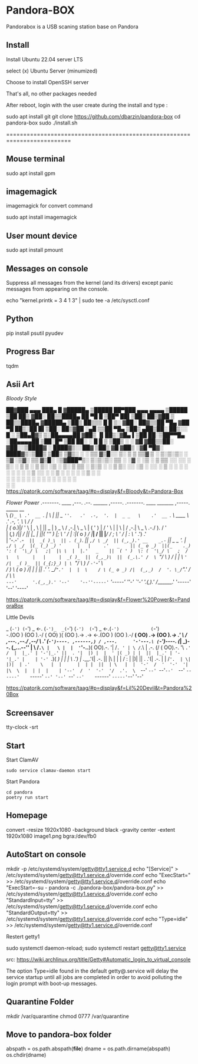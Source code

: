 
Pandora-BOX
============

Pandorabox is a USB scaning station base on Pandora

Install
-------

Install Ubuntu 22.04 server LTS

select (x) Ubuntu Server (minumized)

Choose to install OpenSSH server

That's all, no other packages needed

After reboot, login with the user create during the install and type :

   sudo apt install git
   git clone https://github.com/dbarzin/pandora-box
   cd pandora-box
   sudo ./install.sh




=========================================================================


Mouse terminal
---------------

sudo apt install gpm

imagemagick
-----------

imagemagick for convert command

sudo apt install imagemagick


User mount device
---------------

sudo apt install pmount 


Messages on console
-------------------

Suppress all messages from the kernel (and its drivers) except panic messages from appearing on the console.

echo "kernel.printk = 3 4 1 3" | sudo tee -a /etc/sysctl.conf


Python
------

pip install psutil pyudev

Progress Bar
------------

tqdm


Asii Art
--------
_Bloody Style_

   ██▓███   ▄▄▄       ███▄    █ ▓█████▄  ▒█████   ██▀███   ▄▄▄          ▄▄▄▄    ▒█████  ▒██   ██▒
  ▓██░  ██▒▒████▄     ██ ▀█   █ ▒██▀ ██▌▒██▒  ██▒▓██ ▒ ██▒▒████▄       ▓█████▄ ▒██▒  ██▒▒▒ █ █ ▒░
  ▓██░ ██▓▒▒██  ▀█▄  ▓██  ▀█ ██▒░██   █▌▒██░  ██▒▓██ ░▄█ ▒▒██  ▀█▄     ▒██▒ ▄██▒██░  ██▒░░  █   ░
  ▒██▄█▓▒ ▒░██▄▄▄▄██ ▓██▒  ▐▌██▒░▓█▄   ▌▒██   ██░▒██▀▀█▄  ░██▄▄▄▄██    ▒██░█▀  ▒██   ██░ ░ █ █ ▒ 
  ▒██▒ ░  ░ ▓█   ▓██▒▒██░   ▓██░░▒████▓ ░ ████▓▒░░██▓ ▒██▒ ▓█   ▓██▒   ░▓█  ▀█▓░ ████▓▒░▒██▒ ▒██▒
  ▒▓▒░ ░  ░ ▒▒   ▓▒█░░ ▒░   ▒ ▒  ▒▒▓  ▒ ░ ▒░▒░▒░ ░ ▒▓ ░▒▓░ ▒▒   ▓▒█░   ░▒▓███▀▒░ ▒░▒░▒░ ▒▒ ░ ░▓ ░
  ░▒ ░       ▒   ▒▒ ░░ ░░   ░ ▒░ ░ ▒  ▒   ░ ▒ ▒░   ░▒ ░ ▒░  ▒   ▒▒ ░   ▒░▒   ░   ░ ▒ ▒░ ░░   ░▒ ░
  ░░         ░   ▒      ░   ░ ░  ░ ░  ░ ░ ░ ░ ▒    ░░   ░   ░   ▒       ░    ░ ░ ░ ░ ▒   ░    ░  
               ░  ░         ░    ░        ░ ░     ░           ░  ░    ░          ░ ░   ░    ░  
                               ░                                           ░                   
https://patorjk.com/software/taag/#p=display&f=Bloody&t=Pandora-Box

_Flower Power_
.-------.    ____    ,---.   .--. ______         ,-----.    .-------.       ____     _______       ,-----.     _____     __   
\  _(`)_ \ .'  __ `. |    \  |  ||    _ `''.   .'  .-,  '.  |  _ _   \    .'  __ `. \  ____  \   .'  .-,  '.   \   _\   /  /  
| (_ o._)|/   '  \  \|  ,  \ |  || _ | ) _  \ / ,-.|  \ _ \ | ( ' )  |   /   '  \  \| |    \ |  / ,-.|  \ _ \  .-./ ). /  '   
|  (_,_) /|___|  /  ||  |\_ \|  ||( ''_'  ) |;  \  '_ /  | :|(_ o _) /   |___|  /  || |____/ / ;  \  '_ /  | : \ '_ .') .'    
|   '-.-'    _.-`   ||  _( )_\  || . (_) `. ||  _`,/ \ _/  || (_,_).' __    _.-`   ||   _ _ '. |  _`,/ \ _/  |(_ (_) _) '     
|   |     .'   _    || (_ o _)  ||(_    ._) ': (  '\_/ \   ;|  |\ \  |  |.'   _    ||  ( ' )  \: (  '\_/ \   ;  /    \   \    
|   |     |  _( )_  ||  (_,_)\  ||  (_.\.' /  \ `"/  \  ) / |  | \ `'   /|  _( )_  || (_{;}_) | \ `"/  \  ) /   `-'`-'    \   
/   )     \ (_ o _) /|  |    |  ||       .'    '. \_/``".'  |  |  \    / \ (_ o _) /|  (_,_)  /  '. \_/``".'   /  /   \    \  
`---'      '.(_,_).' '--'    '--''-----'`        '-----'    ''-'   `'-'   '.(_,_).' /_______.'     '-----'    '--'     '----' 
                                                                                                                              
https://patorjk.com/software/taag/#p=display&f=Flower%20Power&t=PandoraBox

Little Devils

_  (`-') (`-')  _ <-. (`-')_  _(`-')                 (`-')  (`-')  _     <-.(`-')            (`-')     
 \-.(OO ) (OO ).-/    \( OO) )( (OO ).->     .->   <-.(OO )  (OO ).-/      __( OO)      .->   (OO )_.-> 
 _.'    \ / ,---.  ,--./ ,--/  \    .'_ (`-')----. ,------,) / ,---.      '-'---.\ (`-')----. (_| \_)--.
(_...--'' | \ /`.\ |   \ |  |  '`'-..__)( OO).-.  '|   /`. ' | \ /`.\     | .-. (/ ( OO).-.  '\  `.'  / 
|  |_.' | '-'|_.' ||  . '|  |) |  |  ' |( _) | |  ||  |_.' | '-'|_.' |    | '-' `.)( _) | |  | \    .') 
|  .___.'(|  .-.  ||  |\    |  |  |  / : \|  |)|  ||  .   .'(|  .-.  |    | /`'.  | \|  |)|  | .'    \  
|  |      |  | |  ||  | \   |  |  '-'  /  '  '-'  '|  |\  \  |  | |  |    | '--'  /  '  '-'  '/  .'.  \ 
`--'      `--' `--'`--'  `--'  `------'    `-----' `--' '--' `--' `--'    `------'    `-----'`--'   '--'

https://patorjk.com/software/taag/#p=display&f=Lil%20Devil&t=Pandora%20Box

Screensaver
-----------

tty-clock -srt

Start
-----
Start ClamAV

    sudo service clamav-daemon start
    
Start Pandora

    cd pandora
    poetry run start


Homepage
--------

convert -resize 1920x1080 -background black -gravity center -extent 1920x1080 image1.png bgra:/dev/fb0

AutoStart on console
--------------------

mkdir -p /etc/systemd/system/getty@tty1.service.d
echo "[Service]" > /etc/systemd/system/getty@tty1.service.d/override.conf
echo "ExecStart=" >> /etc/systemd/system/getty@tty1.service.d/override.conf
echo "ExecStart=-su - pandora -c ./pandora-box/pandora-box.py" >> /etc/systemd/system/getty@tty1.service.d/override.conf
echo "StandardInput=tty" >> /etc/systemd/system/getty@tty1.service.d/override.conf
echo "StandardOutput=tty" >> /etc/systemd/system/getty@tty1.service.d/override.conf
echo "Type=idle" >> /etc/systemd/system/getty@tty1.service.d/override.conf




Restert getty1

sudo systemctl daemon-reload; sudo systemctl restart getty@tty1.service

src: https://wiki.archlinux.org/title/Getty#Automatic_login_to_virtual_console


The option Type=idle found in the default getty@.service will delay the service startup until all jobs are completed in order to avoid polluting the login prompt with boot-up messages.


Quarantine Folder
-----------------

mkdir /var/quarantine
chmod 0777 /var/quarantine


Move to pandora-box folder
---------------------------

abspath = os.path.abspath(__file__)
dname = os.path.dirname(abspath)
os.chdir(dname)

